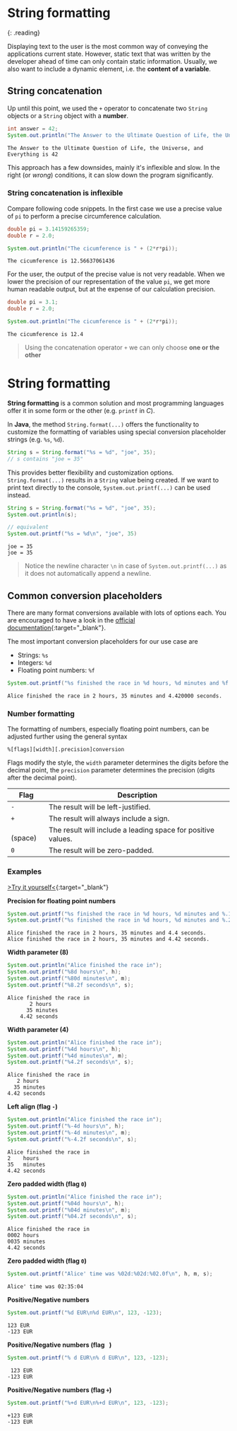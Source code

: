 # String formatting
{: .reading}

Displaying text to the user is the most common way of conveying the applications current state. However, static text that was written by the developer ahead of time can only contain static information. Usually, we also want to include a dynamic element, i.e. the **content of a variable**.

## String concatenation

Up until this point, we used the `+` operator to concatenate two ``String`` objects or a ``String`` object with a **number**.

````java
int answer = 42;
System.out.println("The Answer to the Ultimate Question of Life, the Universe, and Everything is " + answer)
````
````plaintext
The Answer to the Ultimate Question of Life, the Universe, and Everything is 42
````

This approach has a few downsides, mainly it's inflexible and slow. In the right (or *wrong*) conditions, it can slow down the program significantly.

### String concatenation is inflexible

Compare following code snippets. In the first case we use a precise value of `pi` to perform a precise circumference calculation.
````java
double pi = 3.14159265359;
double r = 2.0;

System.out.println("The cicumference is " + (2*r*pi));
````
````plaintext
The cicumference is 12.56637061436
````
For the user, the output of the precise value is not very readable. When we lower the precision of our representation of the value `pi`, we get more human readable output, but at the expense of our calculation precision.

````java
double pi = 3.1;
double r = 2.0;

System.out.println("The cicumference is " + (2*r*pi));
````
````plaintext
The cicumference is 12.4
````

>Using the concatenation operator `+` we can only choose **one or the other**

# String formatting

**String formatting** is a common solution and most programming languages offer it in some form or the other (e.g. `printf` in *C*).

In **Java**, the method `String.format(...)` offers the functionality to customize the formatting of variables using special conversion placeholder strings (e.g. `%s`, `%d`).

````java
String s = String.format("%s = %d", "joe", 35);
// s contains "joe = 35"
````

This provides better flexibility and customization options. `String.format(...)` results in a `String` value being created. If we want to print text directly to the console, `System.out.printf(...)` can be used instead.

````java
String s = String.format("%s = %d", "joe", 35);
System.out.println(s);

// equivalent
System.out.printf("%s = %d\n", "joe", 35)
````
````plaintext
joe = 35
joe = 35
````
> Notice the newline character `\n` in case of `System.out.printf(...)` as it does not automatically append a newline.

## Common conversion placeholders

There are many format conversions available with lots of options each. You are encouraged to have a look in the [official documentation](https://docs.oracle.com/javase/7/docs/api/java/util/Formatter.html){:target="_blank"}.

The most important conversion placeholders for our use case are
- Strings: `%s`
- Integers: `%d`
- Floating point numbers: `%f`

````java
System.out.printf("%s finished the race in %d hours, %d minutes and %f seconds.\n", "Alice", 2, 35, 4.42);
````
````plaintext
Alice finished the race in 2 hours, 35 minutes and 4.420000 seconds.
````

### Number formatting

The formatting of numbers, especially floating point numbers, can be adjusted further using the general syntax

````plaintext
%[flags][width][.precision]conversion
````

Flags modify the style, the `width` parameter determines the digits before the decimal point, the `precision` parameter determines the precision (digits after the decimal point).

| Flag    | Description |
|---------|-------------|
| `-`     | The result will be left-justified.
| `+`     | The result will always include a sign.
| <code>&nbsp;</code> (space)    | The result will include a leading space for positive values.
| `0`     | The result will be zero-padded.

### Examples

[>Try it yourself<](https://replit.com/@m0stlyharmless/MCIAppExStringFormat){:target="_blank"}

**Precision for floating point numbers**
````java
System.out.printf("%s finished the race in %d hours, %d minutes and %.1f seconds.\n", "Alice", h, m, s);
System.out.printf("%s finished the race in %d hours, %d minutes and %.2f seconds.\n", "Alice", h, m, s);
````
````plaintext
Alice finished the race in 2 hours, 35 minutes and 4.4 seconds.
Alice finished the race in 2 hours, 35 minutes and 4.42 seconds.
````

**Width parameter (8)**
````java
System.out.println("Alice finished the race in");
System.out.printf("%8d hours\n", h);
System.out.printf("%80d minutes\n", m);
System.out.printf("%8.2f seconds\n", s);
````
````plaintext
Alice finished the race in
       2 hours
      35 minutes
    4.42 seconds
````
**Width parameter (4)**
````java
System.out.println("Alice finished the race in");
System.out.printf("%4d hours\n", h);
System.out.printf("%4d minutes\n", m);
System.out.printf("%4.2f seconds\n", s);
````
````plaintext
Alice finished the race in
   2 hours
  35 minutes
4.42 seconds
````

**Left align (flag `-`)**
````java
System.out.println("Alice finished the race in");
System.out.printf("%-4d hours\n", h);
System.out.printf("%-4d minutes\n", m);
System.out.printf("%-4.2f seconds\n", s);
````
````plaintext
Alice finished the race in
2    hours
35   minutes
4.42 seconds
````

**Zero padded width (flag `0`)**
````java
System.out.println("Alice finished the race in");
System.out.printf("%04d hours\n", h);
System.out.printf("%04d minutes\n", m);
System.out.printf("%04.2f seconds\n", s);
````
````plaintext
Alice finished the race in
0002 hours
0035 minutes
4.42 seconds
````

**Zero padded width (flag `0`)**
````java
System.out.printf("Alice' time was %02d:%02d:%02.0f\n", h, m, s);
````
````plaintext
Alice' time was 02:35:04
````

**Positive/Negative numbers**
````java
System.out.printf("%d EUR\n%d EUR\n", 123, -123);
````
````plaintext
123 EUR
-123 EUR
````

**Positive/Negative numbers (flag <code>&nbsp;</code>)**
````java
System.out.printf("% d EUR\n% d EUR\n", 123, -123);
````
````plaintext
 123 EUR
-123 EUR
````

**Positive/Negative numbers (flag `+`)**
````java
System.out.printf("%+d EUR\n%+d EUR\n", 123, -123);
````
````plaintext
+123 EUR
-123 EUR
````
